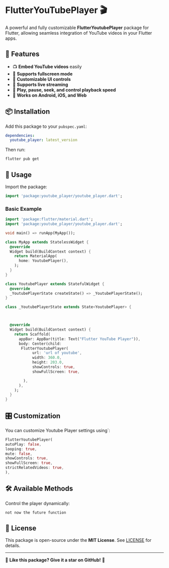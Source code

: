 # FlutterYouTubePlayer 🎬

A powerful and fully customizable **FlutterYoutubePlayer** package for Flutter, allowing seamless integration of YouTube videos in your Flutter apps.

## 🚀 Features

- 📺 **Embed YouTube videos** easily
- 🔄 **Supports fullscreen mode**
- 🎨 **Customizable UI controls**
- 📡 **Supports live streaming**
- 🔧 **Play, pause, seek, and control playback speed**
- 📱 **Works on Android, iOS, and Web**

## 📦 Installation

Add this package to your `pubspec.yaml`:

```yaml
dependencies:
  youtube_player: latest_version
```

Then run:

```sh
flutter pub get
```

## 🎯 Usage

Import the package:

```dart
import 'package:youtube_player/youtube_player.dart';
```

### **Basic Example**

```dart
import 'package:flutter/material.dart';
import 'package:youtube_player/youtube_player.dart';

void main() => runApp(MyApp());

class MyApp extends StatelessWidget {
  @override
  Widget build(BuildContext context) {
    return MaterialApp(
      home: YoutubePlayer(),
    );
  }
}

class YoutubePlayer extends StatefulWidget {
  @override
  _YoutubePlayerState createState() => _YoutubePlayerState();
}

class _YoutubePlayerState extends State<YoutubePlayer> {



  @override
  Widget build(BuildContext context) {
    return Scaffold(
      appBar: AppBar(title: Text("Flutter YouTube Player")),
      body: Center(child:
       FlutterYoutubePlayer(
            url: 'url of youtube',
            width: 360.0,
            height: 203.0,
            showControls: true,
            showFullScreen: true,

        ),
      ),
    );
  }
}
```

## 🎛️ Customization

You can customize Youtube Player settings using`:

```dart
FlutterYoutubePlayer(
autoPlay: false,
looping: true,
mute: false,
showControls: true,
showFullScreen: true,
strictRelatedVideos: true,
),
```

## 🛠️ Available Methods

Control the player dynamically:

```dart
not now the future function
```

## 📝 License

This package is open-source under the **MIT License**. See [LICENSE](./license) for details.

---

🌟 **Like this package? Give it a star on GitHub!** 🚀
